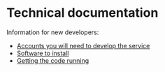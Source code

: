# Technical documentation

Information for new developers:
* [Accounts you will need to develop the service](Accounts%20you%20will%20need%20to%20develop%20the%20service)
* [Software to install](Software%20to%20install.md)
* [Getting the code running](Getting%20the%20code%20running.md)
